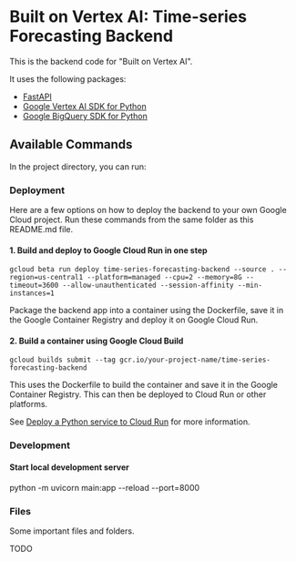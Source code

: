 # Built on Vertex AI: Time-series Forecasting Backend

This is the backend code for "Built on Vertex AI".

It uses the following packages:

- [FastAPI](https://fastapi.tiangolo.com/)
- [Google Vertex AI SDK for Python](https://cloud.google.com/vertex-ai/docs/start/use-vertex-ai-python-sdk#install-vertex-ai-python-sdk)
- [Google BigQuery SDK for Python](https://github.com/googleapis/python-bigquery)

## Available Commands

In the project directory, you can run:

### Deployment

Here are a few options on how to deploy the backend to your own Google Cloud project.
Run these commands from the same folder as this README.md file.

#### 1. Build and deploy to Google Cloud Run in one step

```
gcloud beta run deploy time-series-forecasting-backend --source . --region=us-central1 --platform=managed --cpu=2 --memory=8G --timeout=3600 --allow-unauthenticated --session-affinity --min-instances=1
```

Package the backend app into a container using the Dockerfile, save it in the Google Container Registry and deploy it on Google Cloud Run.

#### 2. Build a container using Google Cloud Build

```
gcloud builds submit --tag gcr.io/your-project-name/time-series-forecasting-backend
```

This uses the Dockerfile to build the container and save it in the Google Container Registry.
This can then be deployed to Cloud Run or other platforms.

See [Deploy a Python service to Cloud Run](https://cloud.google.com/run/docs/quickstarts/build-and-deploy/deploy-python-service) for more information.

### Development

#### Start local development server

python -m uvicorn main:app --reload --port=8000

### Files

Some important files and folders.

TODO
